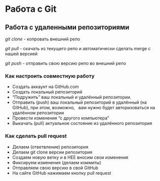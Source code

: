 # Работа с Git

## Работа с удаленными репозиториями

*git clone* - копровать внешний репо

*git pull* - скачать из текущего репо и автоматически сделать merge с нашей версией

*git push* - отправить свою версию репо во внешний репо

### Как настроить совместную работу
* Создать аккаунт на GitHub.com
* Создать локальный репозиторий
* “Подружить” ваш локальный и удалённый репозитории.
* Отправить (push) ваш локальный репозиторий в удалённый (на GitHub), при этом, возможно,  
вам нужно будет авторизоваться на удалённом репозитории
* Провести изменения “с другого компьютера”
* Выкачать (pull) актуальное состояние из удалённого репозитория

### Как сделать pull request
* Делаем   (ответвление) репозитория
* Делаем git clone   версии репозитория
* Создаем новую ветку и в НЕЕ вносим свои изменения
* Фиксируем изменения (делаем коммиты)
* Отправляем свою версию в свой GitHub
* На сайте GitHub нажимаем кнопку pull request